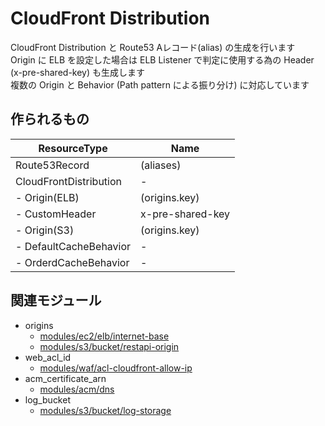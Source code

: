 # CloudFront Distribution

CloudFront Distribution と Route53 Aレコード(alias) の生成を行います  
Origin に ELB を設定した場合は ELB Listener で判定に使用する為の Header (x-pre-shared-key) も生成します  
複数の Origin と Behavior (Path pattern による振り分け) に対応しています


## 作られるもの

| ResourceType              | Name                         |
|----                       |----                          |
| Route53Record             | (aliases)                    |
| CloudFrontDistribution    | -                            |
|   - Origin(ELB)           | (origins.key)                |
|     - CustomHeader        | x-pre-shared-key             |
|   - Origin(S3)            | (origins.key)                |
|   - DefaultCacheBehavior  | -                            |
|   - OrderdCacheBehavior   | -                            |


## 関連モジュール

- origins  
  - [modules/ec2/elb/internet-base](../../ec2/elb/internet-base)
  - [modules/s3/bucket/restapi-origin](../../s3/bucket/restapi-origin)
- web_acl_id
  - [modules/waf/acl-cloudfront-allow-ip](../../waf/acl-cloudfront-allow-ip)
- acm_certificate_arn
  - [modules/acm/dns](../../acm/dns)
- log_bucket
  - [modules/s3/bucket/log-storage](../../s3/bucket/log-storage)
